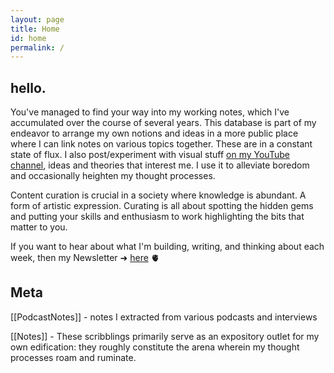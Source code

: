 ```yaml
---
layout: page
title: Home
id: home
permalink: /
---
```


## hello.

You've managed to find your way into my working notes, which I've accumulated over the course of several years. This database is part of my endeavor to arrange my own notions and ideas in a more public place where I can link notes on various topics together. These are in a constant state of flux. I also post/experiment with visual stuff [on my YouTube channel](https://www.youtube.com/c/RobertBlanc), ideas and theories that interest me. I use it to alleviate boredom and occasionally heighten my thought processes.

Content curation is crucial in a society where knowledge is abundant. A form of artistic expression. Curating is all about spotting the hidden gems and putting your skills and enthusiasm to work highlighting the bits that matter to you.

If you want to hear about what I'm building, writing, and thinking about each week, then my Newsletter ➜ [here](https://linkincubator.substack.com/) 🫀

## Meta

[[PodcastNotes]] - notes I extracted from various podcasts and interviews

[[Notes]] - These scribblings primarily serve as an expository outlet for my own edification: they roughly constitute the arena wherein my thought processes roam and ruminate.